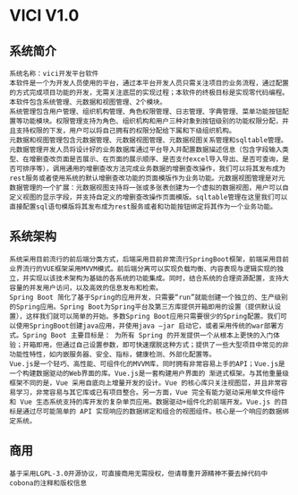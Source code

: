 # VICI V1.0

## 系统简介
    系统名称：vici开发平台软件
    本软件是一个为开发人员使用的平台，通过本平台开发人员只需关注项目的业务流程，通过配置的方式完成项目功能的开发，无需关注底层的实现过程；本软件的终极目标是实现零代码编程。本软件包含系统管理、元数据和视图管理、2个模块。
    系统管理包含用户管理、组织机构管理、角色权限管理、日志管理、字典管理、菜单功能按钮配置等功能模块。权限管理支持为角色、组织机构和用户三种对象到按钮级别的功能权限分配，并且支持权限的下发，用户可以将自己拥有的权限分配给下属和下级组织机构。
    元数据和视图管理包含元数据管理、元数据视图管理、元数据视图关系管理和sqltable管理。元数据管理开发人员将设计好的业务数据库通过平台导入并配置数据描述信息（包含字段输入类型、在增删查改页面是否展示、在页面的展示顺序、是否支付excel导入导出、是否可查询，是否可排序等），调用通用的增删查改方法完成业务数据的增删查改操作，我们可以将其发布成为rest服务或者使用系统的默认增删查改功能的页面模版作为业务功能。元数据视图管理是对元数据管理的一个扩展：元数据视图支持将一张或多张表创建为一个虚拟的数据视图，用户可以自定义视图的显示字段，并支持自定义的增删查改操作页面模版。sqltable管理在这里我们可以直接配置sql语句模版将其发布成为rest服务或者和功能按钮绑定将其作为一个业务功能。
## 系统架构
    系统采用目前流行的前后端分类方式，后端采用目前非常流行SpringBoot框架，前端采用目前业界流行的VUE框架采用MVVM模式。前后端分离可以实现负载均衡、内容表现与逻辑实现的独立，并实现以该技术架构为基础的各系统的功能集成。同时，结合系统的合理资源配置，支持大容量的并发用户访问，以及高效的信息发布和检索。
    Spring Boot 简化了基于Spring的应用开发，只需要“run”就能创建一个独立的、生产级别的Spring应用。Spring Boot为Spring平台及第三方库提供开箱即用的设置（提供默认设置），这样我们就可以简单的开始。多数Spring Boot应用只需要很少的Spring配置。我们可以使用SpringBoot创建java应用，并使用java –jar 启动它，或者采用传统的war部署方式。Spring Boot 主要目标是： 为所有 Spring 的开发提供一个从根本上更快的入门体验；开箱即用，但通过自己设置参数，即可快速摆脱这种方式；提供了一些大型项目中常见的非功能性特性，如内嵌服务器、安全、指标，健康检测、外部化配置等。
    Vue.js是一个轻巧、高性能、可组件化的MVVM库，同时拥有非常容易上手的API；Vue.js是一个构建数据驱动的Web界面的库。Vue.js是一套构建用户界面的 渐进式框架。与其他重量级框架不同的是，Vue 采用自底向上增量开发的设计。Vue 的核心库只关注视图层，并且非常容易学习，非常容易与其它库或已有项目整合。另一方面，Vue 完全有能力驱动采用单文件组件和 Vue 生态系统支持的库开发的复杂单页应用。数据驱动+组件化的前端开发。Vue.js 的目标是通过尽可能简单的 API 实现响应的数据绑定和组合的视图组件。核心是一个响应的数据绑定系统。

## 商用
    基于采用LGPL-3.0开源协议，可直接商用无需授权，但请尊重开源精神不要去掉代码中cobona的注释和版权信息
